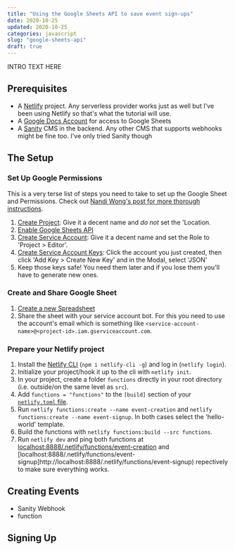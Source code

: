 ```yaml
---
title: "Using the Google Sheets API to save event sign-ups"
date: 2020-10-25
updated: 2020-10-25
categories: javascript
slug: "google-sheets-api"
draft: true
---
```



INTRO TEXT HERE

## Prerequisites

* A [Netlify](https://www.netlify.com/) project. Any serverless provider works just as well but I've been using Netlify so that's what the tutorial will use.
* A [Google Docs Account](https://docs.google.com) for access to Google Sheets
* A [Sanity](https://www.sanity.io/) CMS in the backend. Any other CMS that supports webhooks might be fine too. I've only tried Sanity though


## The Setup

### Set Up Google Permissions

This is a very terse list of steps you need to take to set up the Google Sheet and Permissions. Check out [Nandi Wong's post for more thorough instructions](https://blog.kintohub.com/how-to-use-google-spreadsheet-for-your-backend-database-29df9b832a96).

1. [Create Project](https://console.developers.google.com/projectcreate): Give it a decent name and _do not_ set the 'Location.
2. [Enable Google Sheets API](https://console.developers.google.com/apis/library/sheets.googleapis.com)
3. [Create Service Account](https://console.cloud.google.com/iam-admin/serviceaccounts/create): Give it a decent name and set the Role to 'Project > Editor'.
4. [Create Service Account Keys](https://console.cloud.google.com/iam-admin/serviceaccounts/): Click the account you just created, then click 'Add Key > Create New Key' and in the Modal, select 'JSON'
5. Keep those keys safe! You need them later and if you lose them you'll have to generate new ones.


### Create and Share Google Sheet

1. [Create a new Spreadsheet](https://docs.google.com/spreadsheets/u/0/create)
2. Share the sheet with your service account bot. For this you need to use the account's email which is something like `<service-account-name>@<project-id>.iam.gserviceaccount.com`.


### Prepare your Netlify project

1. Install the [Netlify CLI](https://docs.netlify.com/cli/get-started/) (`npm i netlify-cli -g`) and log in (`netlify login`).
2. Initialize your project/hook it up to the cli with `netlify init`.
3. In your project, create a folder `functions` directly in your root directory (i.e. outside/on the same level as `src`).
4. Add `functions = "functions"` to the `[build]` section of your [`netlify.toml` file](https://docs.netlify.com/configure-builds/file-based-configuration/).
5. Run `netlify functions:create --name event-creation` and `netlify functions:create --name event-signup`. In both cases select the 'hello-world' template.
6. Build the functions with `netlify functions:build --src functions`.
7. Run `netlify dev` and ping both functions at [localhost:8888/.netlify/functions/event-creation](http://localhost:8888/.netlify/functions/event-creation) and [localhost:8888/.netlify/functions/event-signup]http://localhost:8888/.netlify/functions/event-signup) repectively to make sure everything works.


### 

## Creating Events

* Sanity Webhook
* function


## Signing Up
